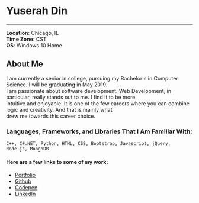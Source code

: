 # Yuserah Din 

--- 
 
**Location**: Chicago, IL  
**Time Zone**: CST  
**OS**: Windows 10 Home 
## About Me    

I am currently a senior in college, pursuing my Bachelor's in Computer Science. I will be graduating in May 2019.  
I am passionate about software development. Web Development, in particular, really stands out to me. I find it to be more  
intuitive and enjoyable. It is one of the few careers where you can combine logic and creativity. And that is mainly what  
drew me towards this career choice.  

### Languages, Frameworks, and Libraries That I Am Familiar With: 
``C++, C#.NET, Python, HTML, CSS, Bootstrap, Javascript, jQuery, Node.js, MongoDB`` 

#### Here are a few links to some of my work:     
  * [Portfolio](https://yuserahn.github.io/Portfolio/) 
  * [Github](https://github.com/YuserahN)   
  * [Codepen](https://codepen.io/Yuserah/pens/public/#)   
  * [LinkedIn](https://www.linkedin.com/in/yuserah-din-2b1a10b6) 
